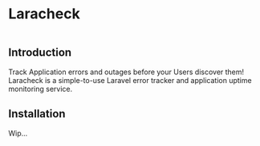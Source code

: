 # Laracheck

<center>
<img src="">
</center>

## Introduction

Track Application errors and outages before your Users discover them! Laracheck is a simple-to-use Laravel error tracker and application uptime monitoring service.

## Installation

Wip...
